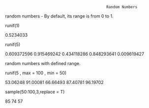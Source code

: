                                                   Random Numbers

random numbers - By default, its range is from 0 to 1.

runif(1)

0.5234033

runif(5)

0.609372596 0.915469242 0.434118286 0.848293641 0.009619427

random numbers with defined range.

runif(5 , max = 100 , min = 50)

53.06248 91.00081 66.66493 87.40781 96.19702

sample(50:100,3,replace = T)

85 74 57
